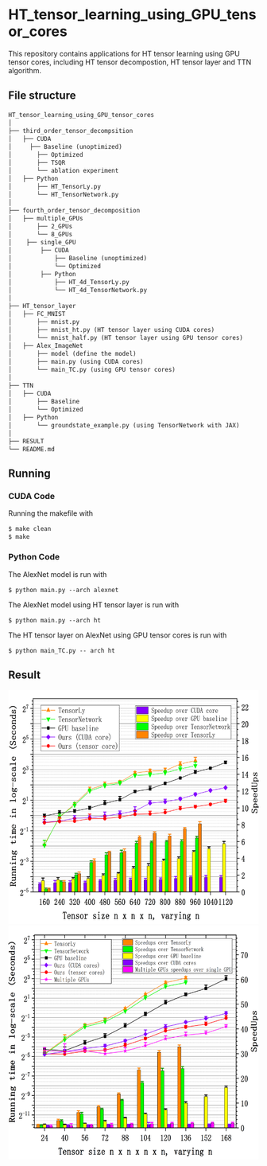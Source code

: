 # HT_tensor_learning_using_GPU_tensor_cores
This repository contains applications for HT tensor learning using GPU tensor cores, including HT tensor decompostion, HT tensor layer and TTN algorithm. 

## File structure

```
HT_tensor_learning_using_GPU_tensor_cores
│ 
├── third_order_tensor_decompsition
│   ├── CUDA
│     ├── Baseline (unoptimized)
│   	├── Optimized
│   	├── TSQR
│   	└── ablation experiment 	
│   ├── Python
│   	├── HT_TensorLy.py
│   	└── HT_TensorNetwork.py
│
├── fourth_order_tensor_decomposition
│   ├── multiple_GPUs
│       ├── 2_GPUs      
│       └── 8_GPUs            
│    ├── single_GPU
│        ├── CUDA 
│            ├── Baseline (unoptimized)
│            └── Optimized
│        ├── Python
│            ├── HT_4d_TensorLy.py
│            └── HT_4d_TensorNetwork.py 
│ 
├── HT_tensor_layer 
│   ├── FC_MNIST
│       ├── mnist.py
│       ├── mnist_ht.py (HT tensor layer using CUDA cores) 
│       └── mnist_half.py (HT tensor layer using GPU tensor cores) 
│   ├── Alex_ImageNet
│       ├── model (define the model)
│       ├── main.py (using CUDA cores)
│       └── main_TC.py (using GPU tensor cores)
│
├── TTN
│   ├── CUDA
│       ├── Baseline
│       └── Optimized   
│   ├── Python
│       └── groundstate_example.py (using TensorNetwork with JAX)
│
├── RESULT  	
└── README.md
```


## Running

### CUDA Code
Running the makefile with
```
$ make clean
$ make
```
### Python Code
The AlexNet model is run with

```
$ python main.py --arch alexnet
```
The AlexNet model using HT tensor layer is run with
```
$ python main.py --arch ht
```
The HT tensor layer on AlexNet using GPU tensor cores is run with
```
$ python main_TC.py -- arch ht
```
## Result
<div style="float:left"><img width="580" height="470" src="https://raw.githubusercontent.com/XiaoYangLiu-FinRL/HT_tensor_learning_using_GPU_tensor_cores/main/RESULT/3d_runT.png"/></div>

<div style="float:left"><img width="580" height="470" src="https://raw.githubusercontent.com/XiaoYangLiu-FinRL/HT_tensor_learning_using_GPU_tensor_cores/main/RESULT/4d_runT.png"/></div>

